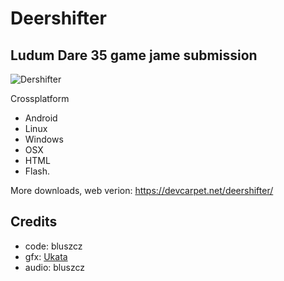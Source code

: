 Deershifter
===========

Ludum Dare 35 game jame submission
----------------------------------

![Dershifter](http://ludumdare.com/compo/wp-content/compo2//542293/55906-shot0-1461011162.png-eq-900-500.jpg)

Crossplatform

* Android
* Linux
* Windows
* OSX
* HTML
* Flash.

More downloads, web verion: https://devcarpet.net/deershifter/

Credits
-------

* code: bluszcz
* gfx: [Ukata](https://ukata.me/)
* audio: bluszcz
